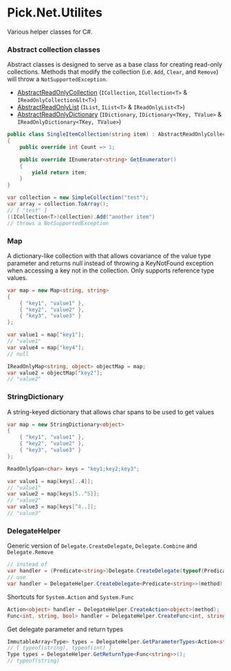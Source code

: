 ﻿# Pick.Net.Utilites
Various helper classes for C#.

### Abstract collection classes
Abstract classes is designed to serve as a base class for creating read-only collections. Methods that modify the collection (i.e. `Add`, `Clear`, and `Remove`) will throw a `NotSupportedException`.

- [AbstractReadOnlyCollection](Collections/AbstractReadOnlyCollection.cs) (`ICollection`, `ICollection<T>` & `IReadOnlyCollection&lt<T>`)
- [AbstractReadOnlyList](Collections/AbstractReadOnlyList.cs) (`IList`, `IList<T>` & `IReadOnlyList<T>`)
- [AbstractReadOnlyDictionary](Collections/AbstractReadOnlyDictionary.cs) (`IDictionary`, `IDictionary<TKey, TValue>` & `IReadOnlyDictionary<TKey, TValue>`)
```csharp
public class SingleItemCollection(string item) : AbstractReadOnlyCollection<string>
{
	public override int Count => 1;

	public override IEnumerator<string> GetEnumerator()
	{
		yield return item;
	}
}

var collection = new SimpleCollection("test");
var array = collection.ToArray();
// [ "test" ]
((ICollection<T>)collection).Add("another item")
// throws a NotSupportedException
```

### Map
A dictionary-like collection with that allows covariance of the value type parameter and returns null instead of throwing a KeyNotFound exception when accessing a key not in the collection. Only supports reference type values.
```csharp
var map = new Map<string, string>
{
	{ "key1", "value1" },
	{ "key2", "value2" },
	{ "key3", "value3" }
};

var value1 = map["key1"];
// "value1"
var value4 = map["key4"];
// null

IReadOnlyMap<string, object> objectMap = map;
var value2 = objectMap["key2"];
// "value2"
```

### StringDictionary
A string-keyed dictionary that allows char spans to be used to get values
```csharp
var map = new StringDictionary<object>
{
	{ "key1", "value1" },
	{ "key2", "value2" },
	{ "key3", "value3" }
};

ReadOnlySpan<char> keys = "key1;key2;key3";

var value1 = map[keys[..4]];
// "value1"
var value2 = map[keys[5..^5]];
// "value2"
var value3 = map[keys[^4..]];
// "value3"
```

### DelegateHelper
Generic version of `Delegate.CreateDelegate`, `Delegate.Combine` and `Delegate.Remove`
```csharp
// instead of
var handler = (Predicate<string>)Delegate.CreateDelegate(typeof(Predicate<string>), method);
// use
var handler = DelegateHelper.CreateDelegate<Predicate<string>>(method);
```

Shortcuts for `System.Action` and `System.Func`
```csharp
Action<object> handler = DelegateHelper.CreateAction<object>(method);
Func<int, string, bool> handler = DelegateHelper.CreateFunc<int, string, bool>(method);
```

Get delegate parameter and return types
```csharp
ImmutableArray<Type> types = DelegateHelper.GetParameterTypes<Action<string, int>>();
// [ typeof(string), typeof(int) ]
Type types = DelegateHelper.GetReturnType<Func<string>>();
// typeof(string)
```

